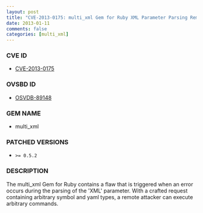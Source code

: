 ```yaml
---
layout: post
title: "CVE-2013-0175: multi_xml Gem for Ruby XML Parameter Parsing Remote Command Execution"
date: 2013-01-11
comments: false
categories: [multi_xml]
---
```



### CVE ID

* [CVE-2013-0175](http://osvdb.org/show/osvdb/89148)



### OVSBD ID

* [OSVDB-89148](http://osvdb.org/show/osvdb/89148)


### GEM NAME

* multi_xml


### PATCHED VERSIONS


* `>= 0.5.2`


### DESCRIPTION

The multi_xml Gem for Ruby contains a flaw that is triggered when an error
occurs during the parsing of the 'XML' parameter. With a crafted request
containing arbitrary symbol and yaml types, a remote attacker can execute
arbitrary commands.

